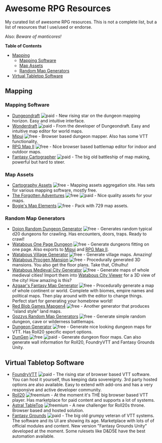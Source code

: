 # Awesome RPG Resources

My curated list of awesome RPG resources. This is not a complete list, but a list of resources that I use/used or endorse.

Also: *Beware of manticores!*

**Table of Contents**
- [Mapping](#mapping)
    - [Mapping Software](#mapping-software)
    - [Map Assets](#map-assets)
    - [Random Map Generators](#random-map-generators)
- [Virtual Tabletop Software](#virtual-tabletop-software)

## Mapping

### Mapping Software
* [Dungeondraft](https://dungeondraft.net/) ![paid] - New rising star on the dungeon mapping horizon. Easy and intuitive interface.
* [Wonderdraft](https://wonderdraft.net/) ![paid] - From the developer of Dungeondraft. Easy and intuitive map editor for world maps.
* [Mipui](https://www.mipui.net/app/) ![free] - Browser based dungeon mapper. Also has some VTT functionality.
* [RPG Map II](https://deepnight.net/tools/rpg-map/) ![free] - Nice browser based battlemap editor for indoor and outdoor maps.
* [Fantasy Cartographer](https://www.profantasy.com/products/cc3.asp) ![paid] - The big old battleship of map making, powerful but hard to steer.

### Map Assets
* [Cartography Assets](https://www.cartographyassets.com/) ![free] - Mapping assets aggregation site. Has sets for various mapping software, mostly free.
* [The Forgotten Adventures](https://www.forgotten-adventures.net/) ![free] ![paid] - Nice quality assets for your maps.
* [Bogie's Map Elements](https://dungeonchannel.com/portfolio/bogies-map-elements/) ![free] - Pack with 729 map assets.

### Random Map Generators
* [Dojon Random Dungeon Generator](https://donjon.bin.sh/d20/dungeon/) ![free] - Generates random typical d20 dungeons for crawling. Has encounters, doors, traps. Ready to crawl!
* [Watabous One Page Dungeon](https://watabou.itch.io/one-page-dungeon) ![free] - Generate dungeons fitting on one page. Also exports to [Mipui](https://www.mipui.net/app/) and [RPG Map II](https://deepnight.net/tools/rpg-map/).
* [Watabous Village Generator](https://watabou.itch.io/village-generator) ![free] - Generate village maps. Amazing!
* [Watabous Procgen Mansion](https://watabou.itch.io/procgen-mansion) ![free] - Procedurally generated 3D mansions. You also get the floor plans. Take that, Cthulhu!
* [Watabous Medieval City Generator](https://watabou.itch.io/medieval-fantasy-city-generator) ![free] -  Generate maps of whole medieval cities! Import them into [Watabous City Viewer](https://watabou.itch.io/city-viewer) for a 3D view of the city! How amazing is this?
* [Azgaar's Fantasy Map Generator](https://azgaar.github.io/Fantasy-Map-Generator/) ![free] - Procedurally generate a map of whole continent or world. Complete with biomes, empire names and political maps. Then play around with the editor to change things. Perfect start for generating your homebrew world!
* [Red Blob Games Mapgen4](https://www.redblobgames.com/maps/mapgen4/) ![free] - Another generator that produces "island style" land maps. 
* [Gozzys Random Map Generators](http://gozzys.com/) ![free] - Generate simple random dungeon, cave or wilderness battlemaps.
* [Dungeon Generator](http://dungeon-generator.fantasy-calendar.com/) ![free] - Generate nice looking dungeon maps for VTT. Has Roll20 specific export options.
* [DunGen](https://dungen.app/dungen/) ![free] ![paid] - Generate dungeon floor maps. Can also generate wall information for Roll20, FoundryVTT and Fantasy Grounds Unity.

## Virtual Tabletop Software
* [FoundryVTT](https://foundryvtt.com/) ![paid] - The rising star of browser based VTT software. You can host it yourself, thus keeping data sovereignty. 3rd party hosted options are also available. Easy to extend with add-ons and has a very responsive and active developer community.
* [Roll20](https://roll20.net) ![freemium] - At the moment it's THE big browser based VTT player. Has marketplace for paid content and supports a lot of systems.
* [Astral TableTop](https://www.astraltabletop.com/) ![freemium] - A new challenger for Roll20s throne. Browser based and hosted solution.
* [Fantasy Grounds](https://www.fantasygrounds.com/home/home.php) ![paid] - The big old grumpy veteran of VTT systems. The software and its UI are showing its age. Marketplace with lots of of official modules and content. New version "Fantasy Grounds Unity" developed at the moment. Some rulesets like D&D5E have the best automation available.



[free]: https://img.shields.io/badge/-free-green?style=plastic
[paid]: https://img.shields.io/badge/-paid-6C6EA0?style=plastic
[freemium]: https://img.shields.io/badge/free-mium-6C6EA0?style=plastic&labelColor=green
